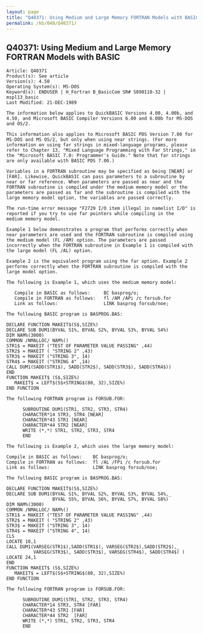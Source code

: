 ```yaml
---
layout: page
title: "Q40371: Using Medium and Large Memory FORTRAN Models with BASIC"
permalink: /kb/040/Q40371/
---
```


## Q40371: Using Medium and Large Memory FORTRAN Models with BASIC

	Article: Q40371
	Product(s): See article
	Version(s): 4.50
	Operating System(s): MS-DOS
	Keyword(s): ENDUSER | H_Fortran B_BasicCom SR# S890110-32 | mspl13_basic
	Last Modified: 21-DEC-1989
	
	The information below applies to QuickBASIC Versions 4.00, 4.00b, and
	4.50, and Microsoft BASIC Compiler Versions 6.00 and 6.00b for MS-DOS
	and OS/2.
	
	This information also applies to Microsoft BASIC PDS Version 7.00 for
	MS-DOS and MS OS/2, but only when using near strings. (For more
	information on using far strings in mixed-language programs, please
	refer to Chapter 13, "Mixed Language Programming with Far Strings," in
	the "Microsoft BASIC 7.0: Programmer's Guide." Note that far strings
	are only available with BASIC PDS 7.00.)
	
	Variables in a FORTRAN subroutine may be specified as being [NEAR] or
	[FAR]. Likewise, QuickBASIC can pass parameters to a subroutine by
	near or far reference. When parameters are passed as near and the
	FORTRAN subroutine is compiled under the medium memory model or the
	parameters are passed as far and the subroutine is compiled with the
	large memory model option, the variables are passed correctly.
	
	The run-time error message "F2729 I/O item illegal in namelist I/O" is
	reported if you try to use far pointers while compiling in the
	medium memory model.
	
	Example 1 below demonstrates a program that performs correctly when
	near parameters are used and the FORTRAN subroutine is compiled using
	the medium model (FL /AM) option. The parameters are passed
	incorrectly when the FORTRAN subroutine in Example 1 is compiled with
	the large model (FL /AL) option.
	
	Example 2 is the equivalent program using the far option. Example 2
	performs correctly when the FORTRAN subroutine is compiled with the
	large model option.
	
	The following is Example 1, which uses the medium memory model:
	
	   Compile in BASIC as follows:     BC basprog/o;
	   Compile in FORTRAN as follows:   fl /AM /APi /c forsub.for
	   Link as follows:                 LINK basprog forsub/noe;
	
	The following BASIC program is BASPROG.BAS:
	
	DECLARE FUNCTION MAKEIT$(S$,SIZE%)
	DECLARE SUB DUM1(BYVAL S1%, BYVAL S2%, BYVAL S3%, BYVAL S4%)
	DIM NAM%(3000)
	COMMON /NMALLOC/ NAM%()
	STR1$ = MAKEIT ("TEST OF PARAMETER VALUE PASSING" ,44)
	STR2$ = MAKEIT ( "STRING 2" ,43)
	STR3$ = MAKEIT ("STRING 3", 14)
	STR4$ = MAKEIT ("STRING 4" ,14)
	CALL DUM1(SADD(STR1$), SADD(STR2$), SADD(STR3$), SADD(STR4$))
	END
	FUNCTION MAKEIT$ (S$,SIZE%)
	   MAKEIT$ = LEFT$(S$+STRING$(80, 32),SIZE%)
	END FUNCTION
	
	The following FORTRAN program is FORSUB.FOR:
	
	      SUBROUTINE DUM1(STR1, STR2, STR3, STR4)
	      CHARACTER*14 STR3, STR4 [NEAR]
	      CHARACTER*43 STR1 [NEAR]
	      CHARACTER*44 STR2 [NEAR]
	      WRITE (*,*) STR1, STR2, STR3, STR4
	      END
	
	The following is Example 2, which uses the large memory model:
	
	Compile in BASIC as follows:    BC basprog/o;
	Compile in FORTRAN as follows:  fl /AL /FPi /c forsub.for
	Link as follows:                LINK basprog forsub/noe;
	
	The following BASIC program is BASPROG.BAS:
	
	DECLARE FUNCTION MAKEIT$(S$,SIZE%)
	DECLARE SUB DUM1(BYVAL S1%, BYVAL S2%, BYVAL S3%, BYVAL S4%,_
	                 BYVAL S5%, BYVAL S6%, BYVAL S7%, BYVAL S8%)
	DIM NAM%(3000)
	COMMON /NMALLOC/ NAM%()
	STR1$ = MAKEIT ("TEST OF PARAMETER VALUE PASSING" ,44)
	STR2$ = MAKEIT ( "STRING 2" ,43)
	STR3$ = MAKEIT ("STRING 3", 14)
	STR4$ = MAKEIT ("STRING 4", 14)
	CLS
	LOCATE 10,1
	CALL DUM1(VARSEG(STR1$),SADD(STR1$), VARSEG(STR2$),SADD(STR2$),_
	          VARSEG(STR3$), SADD(STR3$), VARSEG(STR4$), SADD(STR4$) )
	LOCATE 24,1
	END
	FUNCTION MAKEIT$ (S$,SIZE%)
	   MAKEIT$ = LEFT$(S$+STRING$(80, 32),SIZE%)
	END FUNCTION
	
	The following FORTRAN program is FORSUB.FOR:
	
	      SUBROUTINE DUM1(STR1, STR2, STR3, STR4)
	      CHARACTER*14 STR3, STR4 [FAR]
	      CHARACTER*43 STR1 [FAR]
	      CHARACTER*44 STR2  [FAR]
	      WRITE (*,*) STR1, STR2, STR3, STR4
	      END
